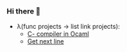 ### Hi there 👋

- λ(func projects → list link projects):
  - [C- compiler in Ocaml](https://github.com/egydiopacheco/C-minus-compiler)
  - [Get next line](https://github.com/egydiopacheco/FdF)
<!--
**egydiopacheco/egydiopacheco** is a ✨ _special_ ✨ repository because its `README.md` (this file) appears on your GitHub profile.

Here are some ideas to get you started:

- 🔭 I’m currently working on ...
- 🌱 I’m currently learning ...
- 👯 I’m looking to collaborate on ...
- 🤔 I’m looking for help with ...
- 💬 Ask me about ...
- 📫 How to reach me: ...
- 😄 Pronouns: ...
- ⚡ Fun fact: ...
-->
